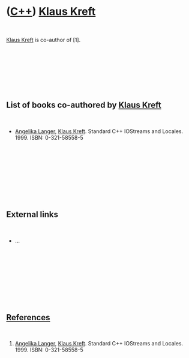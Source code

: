 
 

 

 

 

 

([C++](Cpp.md)) [Klaus Kreft](CppKlausKreft.md)
=================================================

 

[Klaus Kreft](CppKlausKreft.md) is co-author of \[1\].

 

 

 

 

List of books co-authored by [Klaus Kreft](CppKlausKreft.md)
-------------------------------------------------------------

 

-   [Angelika Langer](CppAngelikaLanger.md), [Klaus
    Kreft](CppKlausKreft.md). Standard C++ IOStreams and Locales. 1999.
    ISBN: 0-321-58558-5

 

 

 

 

 

External links
--------------

 

-   ...

 

 

 

 

 

[References](CppReferences.md)
-------------------------------

 

1.  [Angelika Langer](CppAngelikaLanger.md), [Klaus
    Kreft](CppKlausKreft.md). Standard C++ IOStreams and Locales. 1999.
    ISBN: 0-321-58558-5

 

 

 

 

 

 

